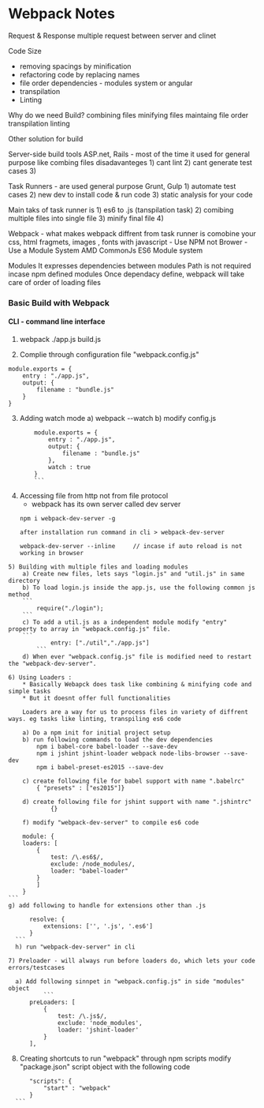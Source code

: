 # Webpack Notes
Request & Response
multiple request between server and clinet

Code Size
- removing spacings by minification
- refactoring code by replacing names
- file order dependencies - modules system or angular
- transpilation
- Linting

Why do we need Build?
combining files
minifying files
maintaing file order
transpilation
linting

Other solution for build

Server-side build tools 
ASP.net, Rails	- most of the time it used for general purpose like combing files
	disadavanteges 
		1) cant lint
		2) cant generate test cases
		3) 

Task Runners - are used general purpose
Grunt, Gulp
	1) automate test cases
	2) new dev to install code & run code
	3) static analysis for your code
	

Main taks of task runner is
	1) es6 to .js (tanspilation task)
	2) comibing multiple files into single file
	3) minify final file
	4) 

Webpack	- what makes webpack diffrent from task runner is comobine your css, html fragmets, images , fonts with javascript
	- Use NPM not Brower
	- Use a Module System
		AMD
		CommonJs
		ES6 Module system

Modules
	It expresses dependencies between modules
	Path is not required incase npm defined modules
	Once dependacy define, webpack will take care of order of loading files
	
	
### Basic Build with Webpack

#### CLI - command line interface

1) webpack ./app.js build.js

2) Complie through configuration file "webpack.config.js"
```
module.exports = {
	entry : "./app.js",
	output: {
		filename : "bundle.js"
	}
}
```
3) Adding watch mode
	a) webpack --watch
	b) modify config.js
    ```
		module.exports = {
			entry : "./app.js",
			output: {
				filename : "bundle.js"
			},
			watch : true
		}
		```

4) Accessing file from http not from file protocol
	- webpack has its own server called dev server
	```
	npm i webpack-dev-server -g

	after installation run command in cli > webpack-dev-server
	
	webpack-dev-server --inline		// incase if auto reload is not working in browser
```
5) Building with multiple files and loading modules
	a) Create new files, lets says "login.js" and "util.js" in same directory
	b) To load login.js inside the app.js, use the following common js method
    ```
		require("./login");
    ```
	c) To add a util.js as a independent module modify "entry" property to array in "webpack.config.js" file.
    ```
			entry: ["./util","./app.js"]
		```	
	d) When ever "webpack.config.js" file is modified need to restart the "webpack-dev-server".

6) Using Loaders :
	* Basically Webapck does task like combining & minifying code and simple tasks
	* But it doesnt offer full functionalities
	
	Loaders are a way for us to process files in variety of diffrent ways. eg tasks like linting, transpiling es6 code
	
	a) Do a npm init for initial project setup
	b) run following commands to load the dev dependencies
		npm i babel-core babel-loader --save-dev
		npm i jshint jshint-loader webpack node-libs-browser --save-dev
		npm i babel-preset-es2015 --save-dev
		
	c) create following file for babel support with name ".babelrc"
		{ "presets" : ["es2015"]}
		
	d) create following file for jshint support with name ".jshintrc"
			{}
			
	f) modify "webpack-dev-server" to compile es6 code
  ```
		module: {
		loaders: [
			{
				test: /\.es6$/,
				exclude: /node_modules/,
				loader: "babel-loader"
			}
			]
		}
    ```
	g) add following to handle for extensions other than .js 
  ```
		resolve: {
			extensions: ['', '.js', '.es6']
		}
	```
	h) run "webpack-dev-server" in cli
	
7) Preloader - will always run before loaders do, which lets your code errors/testcases
	
	a) Add following sinnpet in "webpack.config.js" in side "modules" object
			```
		preLoaders: [
			{
				test: /\.js$/,
				exclude: 'node_modules',
				loader: 'jshint-loader'
			}
		],
```
8) Creating shortcuts to run "webpack" through npm scripts
	modify "package.json" script object with the following code
  ```
		"scripts": {
			"start" : "webpack"
		}
	```

	
		
	
	
	
	

			
			
	
	





